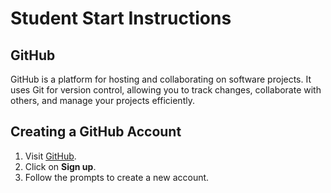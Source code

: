 
# Student Start Instructions

## GitHub

GitHub is a platform for hosting and collaborating on software projects. It uses Git for version control, allowing you to track changes, collaborate with others, and manage your projects efficiently.

## Creating a GitHub Account

1. Visit [GitHub](https://github.com/).
2. Click on **Sign up**.
3. Follow the prompts to create a new account.
